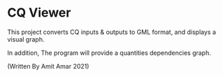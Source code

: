 # CQ Viewer
This project converts CQ inputs & outputs to GML format, and displays a visual graph.

In addition, The program will provide a quantities dependencies graph.

(Written By Amit Amar 2021)
